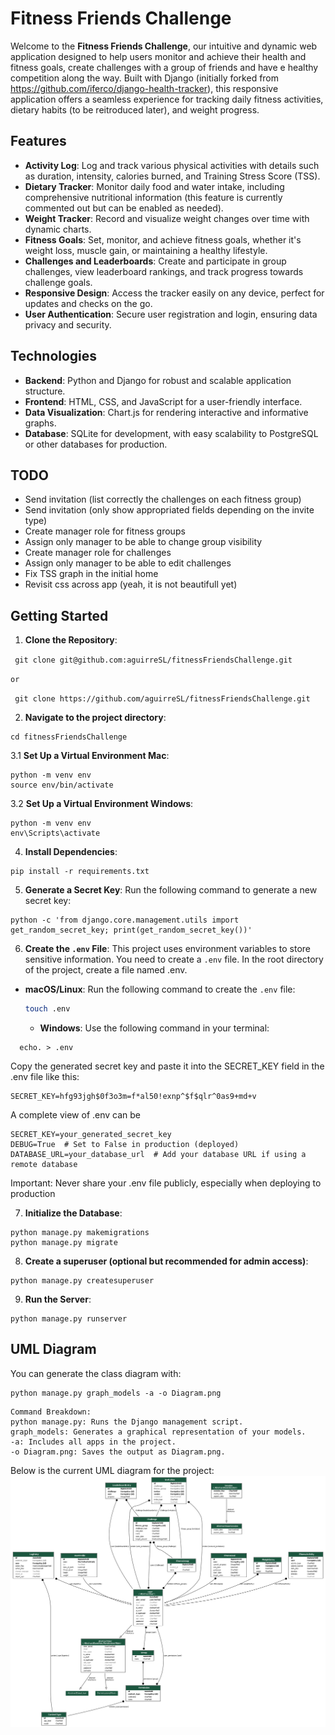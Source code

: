 # Fitness Friends Challenge

Welcome to the **Fitness Friends Challenge**, our intuitive and dynamic web application designed to help users monitor and achieve their health and fitness goals, create challenges with a group of friends and have e healthy competition along the way. Built with Django (initially forked from https://github.com/iferco/django-health-tracker), this responsive application offers a seamless experience for tracking daily fitness activities, dietary habits (to be reitroduced later), and weight progress.

## Features

- **Activity Log**:  Log and track various physical activities with details such as duration, intensity, calories burned, and Training Stress Score (TSS).
- **Dietary Tracker**: Monitor daily food and water intake, including comprehensive nutritional information (this feature is currently commented out but can be enabled as needed).
- **Weight Tracker**: Record and visualize weight changes over time with dynamic charts.
- **Fitness Goals**: Set, monitor, and achieve fitness goals, whether it's weight loss, muscle gain, or maintaining a healthy lifestyle.
- **Challenges and Leaderboards**:  Create and participate in group challenges, view leaderboard rankings, and track progress towards challenge goals.
- **Responsive Design**: Access the tracker easily on any device, perfect for updates and checks on the go.
- **User Authentication**: Secure user registration and login, ensuring data privacy and security.

## Technologies

- **Backend**: Python and Django for robust and scalable application structure.
- **Frontend**: HTML, CSS, and JavaScript for a user-friendly interface.
- **Data Visualization**: Chart.js for rendering interactive and informative graphs.
- **Database**: SQLite for development, with easy scalability to PostgreSQL or other databases for production.

## TODO

- Send invitation (list correctly the challenges on each fitness group)
- Send invitation (only show appropriated fields depending on the invite type)
- Create manager role for fitness groups
- Assign only manager to be able to change group visibility
- Create manager role for challenges
- Assign only manager to be able to edit challenges
- Fix TSS graph in the initial home
- Revisit css across app (yeah, it is not beautifull yet)

## Getting Started

1. **Clone the Repository**:

``` git clone git@github.com:aguirreSL/fitnessFriendsChallenge.git```

```or```

``` git clone https://github.com/aguirreSL/fitnessFriendsChallenge.git```

2. **Navigate to the project directory**:
```
cd fitnessFriendsChallenge
```

3.1 **Set Up a Virtual Environment Mac**:
```
python -m venv env
source env/bin/activate
```
3.2 **Set Up a Virtual Environment Windows**:
```
python -m venv env
env\Scripts\activate
```

4. **Install Dependencies**:
```
pip install -r requirements.txt
```

5. **Generate a Secret Key**:
Run the following command to generate a new secret key:
```
python -c 'from django.core.management.utils import get_random_secret_key; print(get_random_secret_key())'
```
6. **Create the `.env` File**:
This project uses environment variables to store sensitive information.
You need to create a `.env` file. In the root directory of the project, create a file named .env.

- **macOS/Linux**: Run the following command to create the `.env` file:

  ``` bash
  touch .env
  ```
  - **Windows**:  Use the following command in your terminal:
```
  echo. > .env
```

Copy the generated secret key and paste it into the SECRET_KEY field in the .env file like this:

```
SECRET_KEY=hfg93jgh$0f3o3m=f*al50!exnp^$f$qlr^0as9+md+v
```

A complete view of .env can be
```
SECRET_KEY=your_generated_secret_key
DEBUG=True  # Set to False in production (deployed)
DATABASE_URL=your_database_url  # Add your database URL if using a remote database
```

Important: Never share your .env file publicly, especially when deploying to production


7. **Initialize the Database**:
```
python manage.py makemigrations
python manage.py migrate
```

8. **Create a superuser (optional but recommended for admin access)**:
```
python manage.py createsuperuser
```

9. **Run the Server**:
```
python manage.py runserver
```

## UML Diagram
You can generate the class diagram with:
```
python manage.py graph_models -a -o Diagram.png
```
```
Command Breakdown:
python manage.py: Runs the Django management script.
graph_models: Generates a graphical representation of your models.
-a: Includes all apps in the project.
-o Diagram.png: Saves the output as Diagram.png.
```

Below is the current UML diagram for the project:
![UML](Diagram.png)


